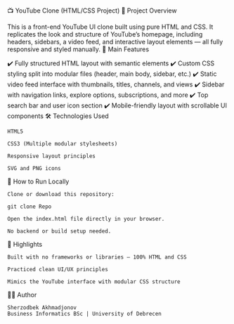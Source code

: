 📺 YouTube Clone (HTML/CSS Project)
🧠 Project Overview

This is a front-end YouTube UI clone built using pure HTML and CSS.
It replicates the look and structure of YouTube’s homepage, including headers, sidebars, a video feed, and interactive layout elements — all fully responsive and styled manually.
📂 Main Features

✔️ Fully structured HTML layout with semantic elements
✔️ Custom CSS styling split into modular files (header, main body, sidebar, etc.)
✔️ Static video feed interface with thumbnails, titles, channels, and views
✔️ Sidebar with navigation links, explore options, subscriptions, and more
✔️ Top search bar and user icon section
✔️ Mobile-friendly layout with scrollable UI components
🛠️ Technologies Used

    HTML5

    CSS3 (Multiple modular stylesheets)

    Responsive layout principles

    SVG and PNG icons

🚀 How to Run Locally

    Clone or download this repository:

    git clone Repo

    Open the index.html file directly in your browser.

    No backend or build setup needed.

🌟 Highlights

    Built with no frameworks or libraries — 100% HTML and CSS

    Practiced clean UI/UX principles

    Mimics the YouTube interface with modular CSS structure

👨‍💻 Author

    Sherzodbek Akhmadjonov
    Business Informatics BSc | University of Debrecen
